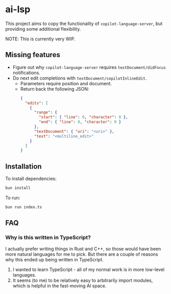 # ai-lsp

This project aims to copy the functionality of `copilot-language-server`, but providing some additional flexibility.

NOTE: This is currently very WIP.

## Missing features

- Figure out why `copilot-language-server` requires `textDocument/didFocus`
  notifications.
- Do next edit completions with `textDocument/copilotInlineEdit`.
  - Parameters require position and document.
  - Return back the following JSON:
    ```json
    {
      "edits": [
        {
          "range": {
            "start": { "line": 0, "character": 0 },
            "end": { "line": 0, "character": 0 }
          },
          "textDocument": { "uri": "<uri>" },
          "text": "<multiline_edit>"
        }
      ]
    }
    ```

## Installation

To install dependencies:

```bash
bun install
```

To run:

```bash
bun run index.ts
```

## FAQ

### Why is this written in TypeScript?

I actually prefer writing things in Rust and C++, so those would have been more
natural languages for me to pick. But there are a couple of reasons why this
ended up being written in TypeScript.

1. I wanted to learn TypeScript - all of my normal work is in more low-level
   languages.
2. It seems (to me) to be relatively easy to arbitrarily import modules, which
   is helpful in the fast-moving AI space.
